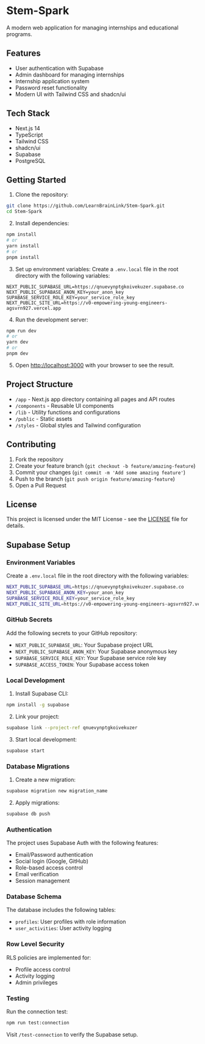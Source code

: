 # Stem-Spark

A modern web application for managing internships and educational programs.

## Features

- User authentication with Supabase
- Admin dashboard for managing internships
- Internship application system
- Password reset functionality
- Modern UI with Tailwind CSS and shadcn/ui

## Tech Stack

- Next.js 14
- TypeScript
- Tailwind CSS
- shadcn/ui
- Supabase
- PostgreSQL

## Getting Started

1. Clone the repository:
```bash
git clone https://github.com/LearnBrainLink/Stem-Spark.git
cd Stem-Spark
```

2. Install dependencies:
```bash
npm install
# or
yarn install
# or
pnpm install
```

3. Set up environment variables:
Create a `.env.local` file in the root directory with the following variables:
```env
NEXT_PUBLIC_SUPABASE_URL=https://qnuevynptgkoivekuzer.supabase.co
NEXT_PUBLIC_SUPABASE_ANON_KEY=your_anon_key
SUPABASE_SERVICE_ROLE_KEY=your_service_role_key
NEXT_PUBLIC_SITE_URL=https://v0-empowering-young-engineers-agsvrn927.vercel.app
```

4. Run the development server:
```bash
npm run dev
# or
yarn dev
# or
pnpm dev
```

5. Open [http://localhost:3000](http://localhost:3000) with your browser to see the result.

## Project Structure

- `/app` - Next.js app directory containing all pages and API routes
- `/components` - Reusable UI components
- `/lib` - Utility functions and configurations
- `/public` - Static assets
- `/styles` - Global styles and Tailwind configuration

## Contributing

1. Fork the repository
2. Create your feature branch (`git checkout -b feature/amazing-feature`)
3. Commit your changes (`git commit -m 'Add some amazing feature'`)
4. Push to the branch (`git push origin feature/amazing-feature`)
5. Open a Pull Request

## License

This project is licensed under the MIT License - see the [LICENSE](LICENSE) file for details.

## Supabase Setup

### Environment Variables

Create a `.env.local` file in the root directory with the following variables:

```bash
NEXT_PUBLIC_SUPABASE_URL=https://qnuevynptgkoivekuzer.supabase.co
NEXT_PUBLIC_SUPABASE_ANON_KEY=your_anon_key
SUPABASE_SERVICE_ROLE_KEY=your_service_role_key
NEXT_PUBLIC_SITE_URL=https://v0-empowering-young-engineers-agsvrn927.vercel.app
```

### GitHub Secrets

Add the following secrets to your GitHub repository:

- `NEXT_PUBLIC_SUPABASE_URL`: Your Supabase project URL
- `NEXT_PUBLIC_SUPABASE_ANON_KEY`: Your Supabase anonymous key
- `SUPABASE_SERVICE_ROLE_KEY`: Your Supabase service role key
- `SUPABASE_ACCESS_TOKEN`: Your Supabase access token

### Local Development

1. Install Supabase CLI:
```bash
npm install -g supabase
```

2. Link your project:
```bash
supabase link --project-ref qnuevynptgkoivekuzer
```

3. Start local development:
```bash
supabase start
```

### Database Migrations

1. Create a new migration:
```bash
supabase migration new migration_name
```

2. Apply migrations:
```bash
supabase db push
```

### Authentication

The project uses Supabase Auth with the following features:

- Email/Password authentication
- Social login (Google, GitHub)
- Role-based access control
- Email verification
- Session management

### Database Schema

The database includes the following tables:

- `profiles`: User profiles with role information
- `user_activities`: User activity logging

### Row Level Security

RLS policies are implemented for:

- Profile access control
- Activity logging
- Admin privileges

### Testing

Run the connection test:
```bash
npm run test:connection
```

Visit `/test-connection` to verify the Supabase setup.

